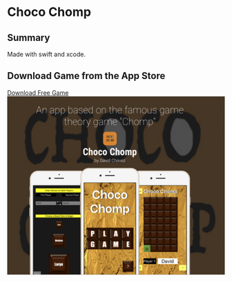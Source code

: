 # Choco Chomp

## Summary
Made with swift and xcode.  

## Download Game from the App Store
<a href = "https://itunes.apple.com/us/app/choco-chomp/id1213722025?mt=8"> Download Free Game </a>
![](Image1.png?raw=true "Choco Chomp")

